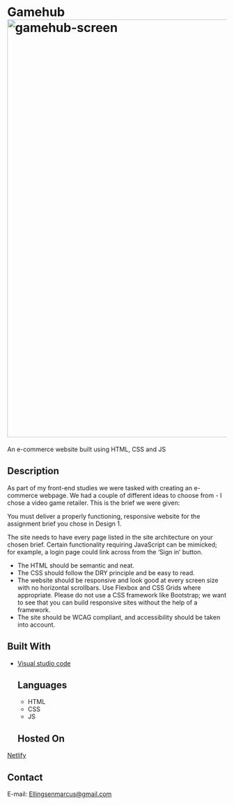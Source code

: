 
# Gamehub<img width="960" alt="gamehub-screen" src="https://github.com/Keno-1337/Gamehub-CMS-CA/assets/114931684/1be661d1-289f-49ee-b161-474df0e8a5eb">



An e-commerce website built using HTML, CSS and JS

## Description

As part of my front-end studies we were tasked with creating an e-commerce webpage. We had a couple of different ideas to choose from - I chose a video game retailer.
This is the brief we were given:

You must deliver a properly functioning, responsive website for the assignment brief you chose in Design 1.

The site needs to have every page listed in the site architecture on your chosen brief. Certain functionality requiring JavaScript can be mimicked; for example, a login page could link across from the ‘Sign in’ button.

  - The HTML should be semantic and neat.
  - The CSS should follow the DRY principle and be easy to read.
  - The website should be responsive and look good at every screen size with no horizontal scrollbars. Use Flexbox and CSS Grids where appropriate. Please do not use a CSS       framework like Bootstrap; we want to see that you can build responsive sites without the help of a framework.
  - The site should be WCAG compliant, and accessibility should be taken into account.



## Built With

- [Visual studio code](https://code.visualstudio.com/)
  ## Languages
   - HTML
   - CSS
   - JS
  ## Hosted On
[Netlify](https://netlify.com/)


## Contact

E-mail:
Ellingsenmarcus@gmail.com



<!--FIGMA Desktop: https://www.figma.com/file/c85HzBXZHOXXQ71G4kOtD5/Gamehub-Design-1---PC?node-id=13%3A59

FIGMA Mobile: https://www.figma.com/file/aqZTrHABJEmy5PBf7HNtmc/Gamehub---Design1---Mobile?node-id=0%3A1-->
